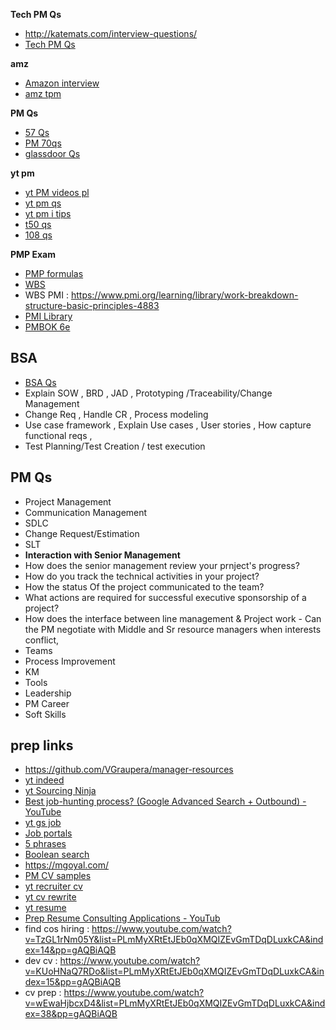 **Tech PM Qs**
* http://katemats.com/interview-questions/
* [Tech PM Qs](https://www.mariogerard.com/interview-questions-for-a-technical-program-manager-tpm/)

**amz**
* [Amazon interview](https://helloacm.com/how-to-prepare-for-an-amazon-interview-my-amazon-interview-experience/)
* [amz tpm](https://www.youtube.com/watch?v=8EOWgSsk3yM&list=PLmMyXRtEtJEb0qXMQIZEvGmTDqDLuxkCA&index=4&pp=gAQBiAQB)

**PM Qs**
* [57 Qs](https://www.greycampus.com/blog/project-management/top-thirty-project-management-interview-questions-and-answers)
* [PM 70qs](https://pwskills.com/blog/project-manager-interview-questions/)
* [glassdoor Qs](https://www.google.com/search?ei=JaMgXpfKHsq7rQGVhLbgBA&q=site%3Aglassdoor.com+project+manager+interview+questions&oq=site%3Aglassdoor.com+project+manager+interview+questions&gs_l=psy-ab.3...35980.35980..36351...0.2..0.108.108.0j1......0....2j1..gws-wiz.......0i71.q0YnuI7n0NY&ved=0ahUKEwjX8KuL2IjnAhXKXSsKHRWCDUwQ4dUDCAs&uact=5
)

**yt pm**
* [yt PM videos pl](https://www.youtube.com/playlist?list=PLF1064CD7B0A98261)
* [yt pm qs](https://www.youtube.com/watch?v=HQu1FTbl6tQ&list=PLmMyXRtEtJEZUAhYNKCpOBP5tlEP7Ky9h&index=1&pp=gAQBiAQB)
* [yt pm i tips](https://www.youtube.com/watch?v=qvHUfoiaZws&list=PLmMyXRtEtJEZUAhYNKCpOBP5tlEP7Ky9h&index=2&pp=gAQBiAQB)
* [t50 qs](https://www.youtube.com/watch?v=aMk60NnwLoo&list=PLmMyXRtEtJEb0qXMQIZEvGmTDqDLuxkCA&index=2&pp=gAQBiAQB)
* [108 qs](https://www.youtube.com/watch?v=C6_Abkok55Y&list=PLmMyXRtEtJEb0qXMQIZEvGmTDqDLuxkCA&index=3&pp=gAQBiAQB)


**PMP Exam**
* [PMP formulas](https://www.whizlabs.com/blog/pmp-formulas-for-pmp-certification-exam/)
* [WBS](https://www.brighthubpm.com/project-planning/2940-tips-for-building-a-work-breakdown-structure/)
* WBS PMI : https://www.pmi.org/learning/library/work-breakdown-structure-basic-principles-4883
* [PMI Library](https://www.pmi.org/learning/library/challenges-fixed-price-contracts-9640)
* [PMBOK 6e](https://prothoughts.co.in/wp-content/uploads/2022/06/a-guide-to-the-project-management-body-of-knowledge-6e.pdf)

## BSA
* [BSA Qs](https://www.mygreatlearning.com/blog/business-analyst-interview-questions/)
* Explain SOW , BRD , JAD , Prototyping /Traceability/Change Management 
* Change Req , Handle CR , Process modeling
* Use case framework , Explain Use cases , User stories , How capture functional reqs , 
* Test Planning/Test Creation / test execution
  
## PM Qs
* Project Management
* Communication Management
* SDLC
* Change Request/Estimation
* SLT 
* **Interaction with Senior Management**
* How does the senior management review your prnject's progress?
* How do you track the technical activities in your project? 
* How the status Of the project communicated to the team?
* What actions are required for successful executive sponsorship of a project?
* How does the interface between line management & Project work - Can the PM negotiate with Middle and Sr resource managers when interests conflict,
* Teams
* Process Improvement
* KM
* Tools
* Leadership
* PM Career
* Soft Skills


## prep links
* https://github.com/VGraupera/manager-resources
* [yt indeed](https://www.youtube.com/watch?v=1qzEIU8A-6A&list=PLmMyXRtEtJEZUAhYNKCpOBP5tlEP7Ky9h&index=8&pp=gAQBiAQB)
* [yt Sourcing Ninja](https://www.youtube.com/watch?v=7Dt3WJzGorU&list=PLmMyXRtEtJEaOVBqTSCVWg--SR7Jn3Ea7&index=5)
* [Best job-hunting process? (Google Advanced Search + Outbound) - YouTube](https://www.youtube.com/watch?v=7um92PMzd3E&list=WL&index=8)
* [yt gs job](https://www.youtube.com/watch?v=mSVx-rMNwbI&list=PLmMyXRtEtJEZUAhYNKCpOBP5tlEP7Ky9h&index=6&pp=gAQBiAQB)
* [Job portals](https://www.keka.com/best-job-portals-in-india)
* [5 phrases](https://www.theladders.com/career-advice/5-phrases-that-make-you-appear-powerful-in-a-job-interview)
* [Boolean search](https://resources.workable.com/find-graphic-designer-boolean-search-strings)
* https://mgoyal.com/
* [PM CV samples](https://resumeworded.com/project-manager-resume-examples)
* [yt recruiter cv](https://www.youtube.com/watch?v=xFngomrq58o&list=PLmMyXRtEtJEZUAhYNKCpOBP5tlEP7Ky9h&index=7&pp=gAQBiAQB)
* [yt cv rewrite](https://www.youtube.com/watch?v=ut90408hjhc&list=PLmMyXRtEtJEZUAhYNKCpOBP5tlEP7Ky9h&index=10&pp=gAQBiAQB)
* [yt resume](https://www.youtube.com/watch?v=I12R4MwRM6A&list=PLmMyXRtEtJEZUAhYNKCpOBP5tlEP7Ky9h&index=9&pp=gAQBiAQB)
* [Prep Resume Consulting Applications - YouTub](https://www.youtube.com/watch?v=qbkLns3tP7U&list=WL&index=10)
* find cos hiring : https://www.youtube.com/watch?v=TzGL1rNm05Y&list=PLmMyXRtEtJEb0qXMQIZEvGmTDqDLuxkCA&index=14&pp=gAQBiAQB
* dev cv : https://www.youtube.com/watch?v=KUoHNaQ7RDo&list=PLmMyXRtEtJEb0qXMQIZEvGmTDqDLuxkCA&index=15&pp=gAQBiAQB
* cv prep : https://www.youtube.com/watch?v=wEwaHjbcxD4&list=PLmMyXRtEtJEb0qXMQIZEvGmTDqDLuxkCA&index=38&pp=gAQBiAQB

